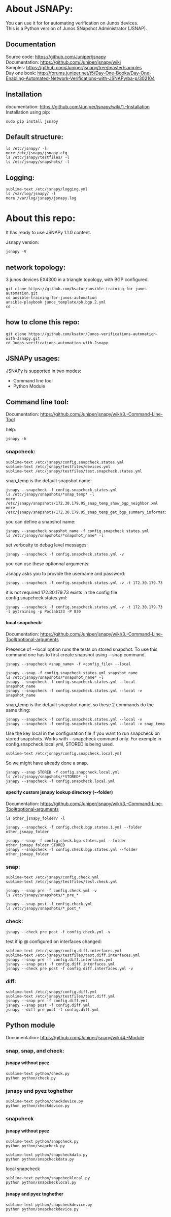 # About JSNAPy: 

You can use it for for automating verification on Junos devices.   
This is a Python version of Junos SNapshot Administrator (JSNAP).  

## Documentation 
Source code: https://github.com/Juniper/jsnapy  
Documentation: https://github.com/Juniper/jsnapy/wiki  
Samples: https://github.com/Juniper/jsnapy/tree/master/samples  
Day one book: http://forums.juniper.net/t5/Day-One-Books/Day-One-Enabling-Automated-Network-Verifications-with-JSNAPy/ba-p/302104   

## Installation 
documentation: https://github.com/Juniper/jsnapy/wiki/1.-Installation  
Installation using pip:  
```
sudo pip install jsnapy
```

## Default structure:
```
ls /etc/jsnapy/ -l
more /etc/jsnapy/jsnapy.cfg 
ls /etc/jsnapy/testfiles/ -l
ls /etc/jsnapy/snapshots/ -l
```

## Logging:
```
sublime-text /etc/jsnapy/logging.yml 
ls /var/log/jsnapy/ -l
more /var/log/jsnapy/jsnapy.log 
```

# About this repo: 
It has ready to use JSNAPy 1.1.0 content.    

Jsnapy version: 
```
jsnapy -V 
```

## network topology: 
3 junos devices EX4300 in a triangle topology, with BGP configured.  
```
git clone https://github.com/ksator/ansible-training-for-junos-automation.git
cd ansible-training-for-junos-automation
ansible-playbook junos_template/pb.bgp.2.yml  
cd ..
```
## how to clone this repo: 
```
git clone https://github.com/ksator/Junos-verifications-automation-with-Jsnapy.git
cd Junos-verifications-automation-with-Jsnapy
```

## JSNAPy usages:  
JSNAPy is supported in two modes:  
- Command line tool 
- Python Module

## Command line tool:

Documentation: https://github.com/Juniper/jsnapy/wiki/3.-Command-Line-Tool 

help: 
```
jsnapy -h
```

### snapcheck:
```
sublime-text /etc/jsnapy/config.snapcheck.states.yml 
sublime-text /etc/jsnapy/testfiles/devices.yml 
sublime-text /etc/jsnapy/testfiles/test.snapcheck.states.yml 
```

snap_temp is the default snapshot name: 
```
jsnapy --snapcheck -f config.snapcheck.states.yml
ls /etc/jsnapy/snapshots/*snap_temp* -l
more /etc/jsnapy/snapshots/172.30.179.95_snap_temp_show_bgp_neighbor.xml
more /etc/jsnapy/snapshots/172.30.179.95_snap_temp_get_bgp_summary_information.xml 
```

you can define a snapshot name: 
```
jsnapy --snapcheck snapshot_name -f config.snapcheck.states.yml
ls /etc/jsnapy/snapshots/*snapshot_name* -l
```

set verbosity to debug level messages:
```
jsnapy --snapcheck -f config.snapcheck.states.yml -v 
```

you can use these optionnal arguments: 

Jsnapy asks you to provide the username and password: 
```
jsnapy --snapcheck -f config.snapcheck.states.yml -v -t 172.30.179.73
```

it is not required 172.30.179.73 exists in the config file config.snapcheck.states.yml: 
```
jsnapy --snapcheck -f config.snapcheck.states.yml -v -t 172.30.179.73 -l pytraining -p Poclab123 -P 830
```

#### local snapcheck:

Documentation: https://github.com/Juniper/jsnapy/wiki/3.-Command-Line-Tool#optional-arguments 

Presence of --local option runs the tests on stored snapshot. 
To use this command one has to first create snapshot using --snap command.
```
jsnapy --snapcheck <snap_name> -f <config_file> --local
```

```
jsnapy --snap -f config.snapcheck.states.yml snapshot_name
ls /etc/jsnapy/snapshots/*snapshot_name* -l
jsnapy --snapcheck -f config.snapcheck.states.yml --local snapshot_name
jsnapy --snapcheck -f config.snapcheck.states.yml --local -v snapshot_name
```

snap_temp is the default snapshot name, so these 2 commands do the same thing:   
```
jsnapy --snapcheck -f config.snapcheck.states.yml --local -v 
jsnapy --snapcheck -f config.snapcheck.states.yml --local -v snap_temp
```

Use the key local in the configuration file if you want to run snapcheck on stored snapshots. 
Works with --snapcheck command only. 
For exemple in config.snapcheck.local.yml, STORED is being used. 
```
sublime-text /etc/jsnapy/config.snapcheck.local.yml
```
So we might have already done a snap. 
```
jsnapy --snap STORED -f config.snapcheck.local.yml
ls /etc/jsnapy/snapshots/*STORED* -l
jsnapy --snapcheck -f config.snapcheck.local.yml 
```

#### specify custom jsnapy lookup directory (--folder)

Documentation: https://github.com/Juniper/jsnapy/wiki/3.-Command-Line-Tool#optional-arguments 

```
ls other_jsnapy_folder/ -l

jsnapy --snapcheck -f config.check.bgp.states.1.yml --folder other_jsnapy_folder

jsnapy --snap -f config.check.bgp.states.yml --folder other_jsnapy_folder STORED
jsnapy --snapcheck -f config.check.bgp.states.yml --folder other_jsnapy_folder
```

### snap: 
```
sublime-text /etc/jsnapy/config.check.yml
sublime-text /etc/jsnapy/testfiles/test.check.yml 

jsnapy --snap pre -f config.check.yml -v
ls /etc/jsnapy/snapshots/*_pre_*

jsnapy --snap post -f config.check.yml
ls /etc/jsnapy/snapshots/*_post_*
```

### check: 
```
jsnapy --check pre post -f config.check.yml -v
```

test if ip @ configured on interfaces changed: 
```
sublime-text /etc/jsnapy/config.diff.interfaces.yml
sublime-text /etc/jsnapy/testfiles/test.diff.interfaces.yml 
jsnapy --snap pre -f config.diff.interfaces.yml 
jsnapy --snap post -f config.diff.interfaces.yml 
jsnapy --check pre post -f config.diff.interfaces.yml -v
```

### diff:
```
sublime-text /etc/jsnapy/config.diff.yml 
sublime-text /etc/jsnapy/testfiles/test.diff.yml 
jsnapy --snap pre -f config.diff.yml
jsnapy --snap post -f config.diff.yml
jsnapy --diff pre post -f config.diff.yml
```

## Python module
Documentation: https://github.com/Juniper/jsnapy/wiki/4.-Module 

### snap, snap, and check:

#### jsnapy without pyez
```
sublime-text python/check.py 
python python/check.py 
```

### jsnapy and pyez toghether
```
sublime-text python/checkdevice.py 
python python/checkdevice.py 
```

### snapcheck

#### jsnapy without pyez
```
sublime-text python/snapcheck.py 
python python/snapcheck.py 
```

```
sublime-text python/snapcheckdata.py 
python python/snapcheckdata.py 
```

local snapcheck 
```
sublime-text python/snapchecklocal.py 
python python/snapchecklocal.py 
```

#### jsnapy and pyez toghether
```
sublime-text python/snapcheckdevice.py 
python python/snapcheckdevice.py 
```
